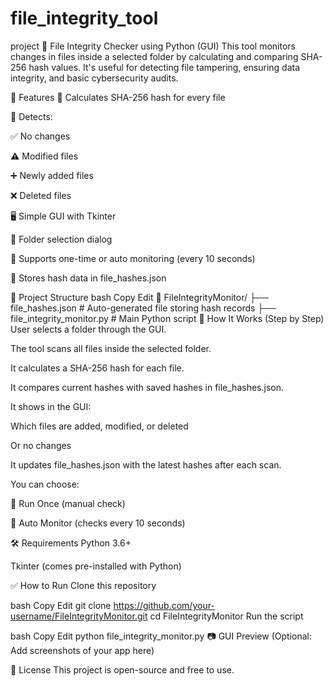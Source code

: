 # file_integrity_tool
project 
🔐 File Integrity Checker using Python (GUI)
This tool monitors changes in files inside a selected folder by calculating and comparing SHA-256 hash values. It's useful for detecting file tampering, ensuring data integrity, and basic cybersecurity audits.

📌 Features
🧮 Calculates SHA-256 hash for every file

🔄 Detects:

✅ No changes

⚠️ Modified files

➕ Newly added files

❌ Deleted files

🖥️ Simple GUI with Tkinter

📂 Folder selection dialog

🔁 Supports one-time or auto monitoring (every 10 seconds)

💾 Stores hash data in file_hashes.json

📁 Project Structure
bash
Copy
Edit
📁 FileIntegrityMonitor/
├── file_hashes.json       # Auto-generated file storing hash records
├── file_integrity_monitor.py  # Main Python script
🚀 How It Works (Step by Step)
User selects a folder through the GUI.

The tool scans all files inside the selected folder.

It calculates a SHA-256 hash for each file.

It compares current hashes with saved hashes in file_hashes.json.

It shows in the GUI:

Which files are added, modified, or deleted

Or no changes

It updates file_hashes.json with the latest hashes after each scan.

You can choose:

📌 Run Once (manual check)

🔁 Auto Monitor (checks every 10 seconds)

🛠️ Requirements
Python 3.6+

Tkinter (comes pre-installed with Python)

✅ How to Run
Clone this repository

bash
Copy
Edit
git clone https://github.com/your-username/FileIntegrityMonitor.git
cd FileIntegrityMonitor
Run the script

bash
Copy
Edit
python file_integrity_monitor.py
📷 GUI Preview
(Optional: Add screenshots of your app here)

📜 License
This project is open-source and free to use.
